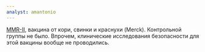 ```yaml
---
analyst: amantonio
---
```


[MMR-II](https://www.fda.gov/downloads/BiologicsBloodVaccines/UCM123789.pdf), вакцина от кори, свинки и краснухи (Merck). Контрольной группы не было. Впрочем, клинические исследования безопасности для этой вакцины вообще не проводились.
